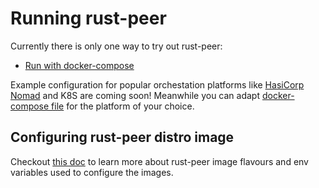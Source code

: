 # Running rust-peer

Currently there is only one way to try out rust-peer:

- [Run with docker-compose](docker-compose/)

Example configuration for popular orchestation platforms like
[HasiCorp Nomad](https://www.nomadproject.io/) and K8S are coming soon!
Meanwhile you can adapt [docker-compose file](docker-compose/docker-compose.yml)
for the platform of your choice.

## Configuring rust-peer distro image

Checkout [this doc](../docs/flavours.md) to learn more about rust-peer image
flavours and env variables used to configure the images.
